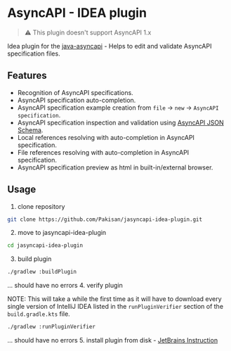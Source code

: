 # AsyncAPI - IDEA plugin

> ⚠️ This plugin doesn't support AsyncAPI 1.x

Idea plugin for the [java-asyncapi](https://github.com/asyncapi/jasyncapi) - Helps to edit and validate AsyncAPI specification files.

## Features
- Recognition of AsyncAPI specifications.
- AsyncAPI specification auto-completion.
- AsyncAPI specification example creation from `file` -> `new` -> `AsyncAPI specification`.
- AsyncAPI specification inspection and validation using [AsyncAPI JSON Schema](https://github.com/asyncapi/spec-json-schemas).
- Local references resolving with auto-completion in AsyncAPI specification.
- File references resolving with auto-completion in AsyncAPI specification.
- AsyncAPI specification preview as html in built-in/external browser.

## Usage
1. clone repository
```sh
git clone https://github.com/Pakisan/jasyncapi-idea-plugin.git
```
2. move to jasyncapi-idea-plugin
```sh
cd jasyncapi-idea-plugin
```
3. build plugin
```sh
./gradlew :buildPlugin
```
... should have no errors
4. verify plugin

NOTE: This will take a while the first time as it will have to download every single version of IntelliJ IDEA listed in the `runPluginVerifier` section of the `build.gradle.kts` file. 
```sh
./gradlew :runPluginVerifier
```
... should have no errors
5. install plugin from disk - [JetBrains Instruction](https://www.jetbrains.com/help/idea/managing-plugins.html#install_plugin_from_disk)